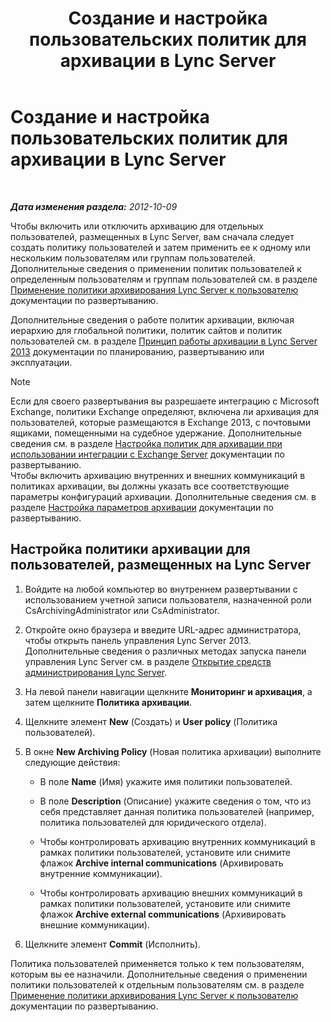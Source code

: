 ﻿---
title: Создание и настройка пользовательских политик для архивации в Lync Server
TOCTitle: Создание и настройка пользовательских политик для архивации в Lync Server
ms:assetid: 5af0e605-3563-4d6f-a3c6-511d204a3165
ms:mtpsurl: https://technet.microsoft.com/ru-ru/library/JJ204923(v=OCS.15)
ms:contentKeyID: 49309878
ms.date: 05/19/2016
mtps_version: v=OCS.15
ms.translationtype: HT
---

# Создание и настройка пользовательских политик для архивации в Lync Server

 

_**Дата изменения раздела:** 2012-10-09_

Чтобы включить или отключить архивацию для отдельных пользователей, размещенных в Lync Server, вам сначала следует создать политику пользователей и затем применить ее к одному или нескольким пользователям или группам пользователей. Дополнительные сведения о применении политик пользователей к определенным пользователям и группам пользователей см. в разделе [Применение политики архивирования Lync Server к пользователю](lync-server-2013-applying-a-lync-server-archiving-policy-to-a-user.md) документации по развертыванию.

Дополнительные сведения о работе политик архивации, включая иерархию для глобальной политики, политик сайтов и политик пользователей см. в разделе [Принцип работы архивации в Lync Server 2013](lync-server-2013-how-archiving-works.md) документации по планированию, развертыванию или эксплуатации.

> [!note]  
> Если для своего развертывания вы разрешаете интеграцию с Microsoft Exchange, политики Exchange определяют, включена ли архивация для пользователей, которые размещаются в Exchange 2013, с почтовыми ящиками, помещенными на судебное удержание. Дополнительные сведения см. в разделе <a href="lync-server-2013-setting-up-policies-for-archiving-when-using-exchange-server-integration.md">Настройка политик для архивации при использовании интеграции с Exchange Server</a> документации по развертыванию.<br />Чтобы включить архивацию внутренних и внешних коммуникаций в политиках архивации, вы должны указать все соответствующие параметры конфигураций архивации. Дополнительные сведения см. в разделе <a href="lync-server-2013-configuring-archiving-options.md">Настройка параметров архивации</a> документации по развертыванию.

## Настройка политики архивации для пользователей, размещенных на Lync Server

1.  Войдите на любой компьютер во внутреннем развертывании с использованием учетной записи пользователя, назначенной роли CsArchivingAdministrator или CsAdministrator.

2.  Откройте окно браузера и введите URL-адрес администратора, чтобы открыть панель управления Lync Server 2013. Дополнительные сведения о различных методах запуска панели управления Lync Server см. в разделе [Открытие средств администрирования Lync Server](lync-server-2013-open-lync-server-administrative-tools.md).

3.  На левой панели навигации щелкните **Мониторинг и архивация**, а затем щелкните **Политика архивации**.

4.  Щелкните элемент **New** (Создать) и **User policy** (Политика пользователей).

5.  В окне **New Archiving Policy** (Новая политика архивации) выполните следующие действия:
    
      - В поле **Name** (Имя) укажите имя политики пользователей.
    
      - В поле **Description** (Описание) укажите сведения о том, что из себя представляет данная политика пользователей (например, политика пользователей для юридического отдела).
    
      - Чтобы контролировать архивацию внутренних коммуникаций в рамках политики пользователей, установите или снимите флажок **Archive internal communications** (Архивировать внутренние коммуникации).
    
      - Чтобы контролировать архивацию внешних коммуникаций в рамках политики пользователей, установите или снимите флажок **Archive external communications** (Архивировать внешние коммуникации).

6.  Щелкните элемент **Commit** (Исполнить).

Политика пользователей применяется только к тем пользователям, которым вы ее назначили. Дополнительные сведения о применении политики пользователей к отдельным пользователям см. в разделе [Применение политики архивирования Lync Server к пользователю](lync-server-2013-applying-a-lync-server-archiving-policy-to-a-user.md) документации по развертыванию.

